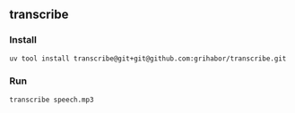 ## transcribe

### Install

```bash
uv tool install transcribe@git+git@github.com:grihabor/transcribe.git
```

### Run

```bash
transcribe speech.mp3
```
